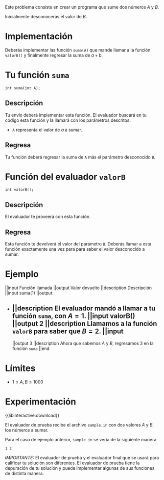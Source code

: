 Este problema consiste en crear un programa que sume dos números $A$ y $B$.

Inicialmente desconocerás el valor de $B$.

# Implementación

Deberás implementar las función `suma(A)` que mande llamar a la función `valorB()` y finalmente regresar la suma de $a+b$.

# Tu función `suma`

`int suma(int A);`

## Descripción

Tu envío deberá implementar esta función. El evaluador buscará en tu código esta función y la llamará con los parámetros descritos:

- `A` representa el valor de $a$ a sumar.

## Regresa

Tu función deberá regresar la suma de `A` más el parámetro desconocido `B`.

# Función del evaluador `valorB`

`int valorB();`

## Descripción

El evaluador te proveerá con esta función.

## Regresa

Esta función te devolverá el valor del parámetro `B`. Deberás llamar a esta función exactamente una vez para para saber el valor desconocido a sumar.

# Ejemplo

||input
Función llamada
||output
Valor devuelto
||description
Descripción
||input
suma(1)
||output

- ||description
  El evaluador mandó a llamar a tu función `suma`, con $A=1$.
  ||input
  valorB()
  ||output
  2
  ||description
  Llamamos a la función `valorB` para saber que $B = 2$.
  ||input
  -
  ||output
  3
  ||description
  Ahora que sabemos $A$ y $B$, regresamos 3 en la función `suma`
  ||end

# Límites

- $1 \leq A, B \leq 1000$

# Experimentación

{{libinteractive:download}}

El evaluador de prueba recibe el archivo `sample.in` con dos valores $A$ y $B$, los números a sumar.

Para el caso de ejemplo anterior, `sample.in` se vería de la siguiente manera:

```
1 2
```

_IMPORTANTE:_ El evaluador de prueba y el evaluador final que se usará para calificar tu solución son diferentes. El evaluador de prueba tiene la depuración de tu solución y puede implementar algunas de sus funciones de distinta manera.
